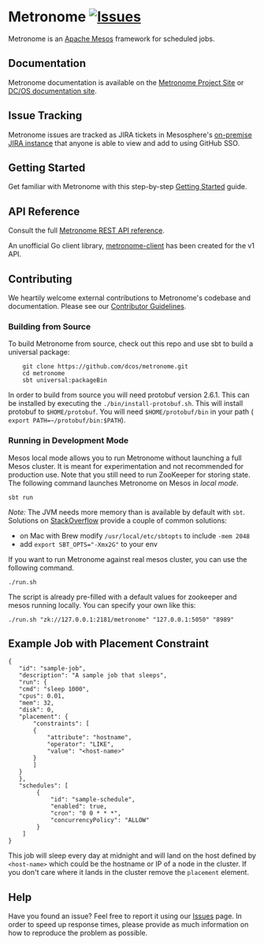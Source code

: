 # Metronome [![Issues](https://img.shields.io/badge/Issues-JIRA-ff69b4.svg?style=flat)](https://jira.mesosphere.com/projects/METRONOME/)

Metronome is an [Apache Mesos](http://mesos.apache.org) framework for scheduled jobs.


## Documentation

Metronome documentation is available on the [Metronome Project Site](https://dcos.github.io/metronome/) or [DC/OS documentation site](https://dcos.io/docs/1.10/deploying-jobs/).


## Issue Tracking
Metronome issues are tracked as JIRA tickets in Mesosphere's [on-premise JIRA instance](https://jira.mesosphere.com/projects/METRONOME/) that anyone is able to view and add to using GitHub SSO.

## Getting Started

Get familiar with Metronome with this step-by-step [Getting Started](https://dcos.io/docs/1.10/deploying-jobs/) guide.

## API Reference

Consult the full [Metronome REST API reference](http://dcos.github.io/metronome/docs/generated/api.html).

An unofficial Go client library, [metronome-client](https://github.com/mindscratch/metronome-client) has been created for the v1 API.

## Contributing

We heartily welcome external contributions to Metronome's codebase and documentation.
Please see our [Contributor Guidelines](https://dcos.github.io/metronome/docs/contributing.html).


### Building from Source

To build Metronome from source, check out this repo and use sbt to build a universal package:

        git clone https://github.com/dcos/metronome.git
        cd metronome
        sbt universal:packageBin

In order to build from source you will need protobuf version 2.6.1.  This can be installed by executing the `./bin/install-protobuf.sh`.   This will install protobuf to `$HOME/protobuf`.    You will need `$HOME/protobuf/bin` in your path ( `export PATH=~/protobuf/bin:$PATH`).

### Running in Development Mode

Mesos local mode allows you to run Metronome without launching a full Mesos
cluster. It is meant for experimentation and not recommended for production
use. Note that you still need to run ZooKeeper for storing state. The following
command launches Metronome on Mesos in *local mode*.

    sbt run

*Note:* The JVM needs more memory than is available by default with `sbt`.  Solutions on [StackOverflow](https://stackoverflow.com/questions/15280839/how-to-set-heap-size-for-sbt) provide a couple of common solutions:

* on Mac with Brew modify `/usr/local/etc/sbtopts` to include `-mem 2048`
* add `export SBT_OPTS="-Xmx2G"` to your env

If you want to run Metronome against real mesos cluster, you can use the following command.

    ./run.sh

The script is already pre-filled with a default values for zookeeper and mesos running locally. You can specify your own like this:

    ./run.sh "zk://127.0.0.1:2181/metronome" "127.0.0.1:5050" "8989"


 ## Example Job with Placement Constraint

 ```
 {
    "id": "sample-job",
    "description": "A sample job that sleeps",
    "run": {
	"cmd": "sleep 1000",
	"cpus": 0.01,
	"mem": 32,
	"disk": 0,
	"placement": {
	    "constraints": [
		{
		    "attribute": "hostname",
		    "operator": "LIKE",
		    "value": "<host-name>"
		}
	    ]
	}
    },
    "schedules": [
         {
             "id": "sample-schedule",
             "enabled": true,
             "cron": "0 0 * * *",
             "concurrencyPolicy": "ALLOW"
         }
     ]
}
 ```
 This job will sleep every day at midnight and will land on the host defined by `<host-name>` which could be the hostname or IP of a node in the cluster.  If you don't care where it lands in the cluster remove the `placement`
element.

## Help

Have you found an issue? Feel free to report it using our [Issues](https://jira.mesosphere.com/browse/DCOS_OSS-1490?jql=text%20~%20%22metronome%22) page.
In order to speed up response times, please provide as much information on how to reproduce the problem as possible.
